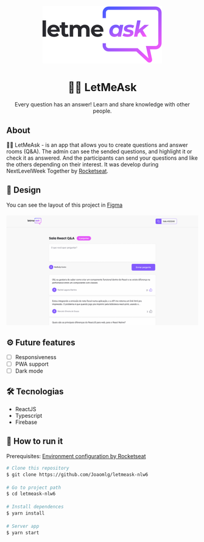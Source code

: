 <h1 align="center">
  <a href="https://github.com/Joaomlg/letmeask-nlw6">
    <img src="src/assets/images/logo.svg"></img>
  </a>
</h1>

<h1 align="center">🙋‍♂️ LetMeAsk</h1>

<p align="center">Every question has an answer! Learn and share knowledge with other people.</p>

## About

🙋‍♂️ LetMeAsk - is an app that allows you to create questions and answer rooms (Q&A). The admin can see the sended questions, and highlight it or check it as answered. And the participants can send your questions and like the others depending on their interest. It was develop during NextLevelWeek Together by [Rocketseat](https://blog.rocketseat.com.br/).

## 🎨 Design

You can see the layout of this project in [Figma](https://www.figma.com/file/u0BQK8rCf2KgzcukdRRCWh/Letmeask/duplicate)

<h4 align="center">
  <img src=".github/preview.png" width="800px"></img>
</h4>

## ⚙ Future features

- [ ] Responsiveness
- [ ] PWA support
- [ ] Dark mode

## 🛠 Tecnologias

- ReactJS
- Typescript
- Firebase

## 🚀 How to run it

Prerequisites: [Environment configuration by Rocketseat](https://www.notion.so/Configura-es-do-ambiente-84c104da38fe4f51a31c1e2c757250fb)

```bash
# Clone this repository
$ git clone https://github.com/Joaomlg/letmeask-nlw6

# Go to project path
$ cd letmeask-nlw6

# Install dependences
$ yarn install

# Server app
$ yarn start
```
